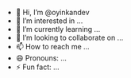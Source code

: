 - 👋 Hi, I’m @oyinkandev
- 👀 I’m interested in ...
- 🌱 I’m currently learning ...
- 💞️ I’m looking to collaborate on ...
- 📫 How to reach me ...
- 😄 Pronouns: ...
- ⚡ Fun fact: ...

<!---
oyinkandev/oyinkandev is a ✨ special ✨ repository because its `README.md` (this file) appears on your GitHub profile.
You can click the Preview link to take a look at your changes.
--->
